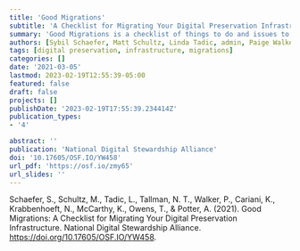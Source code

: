 ```yaml
---
title: 'Good Migrations'
subtitle: 'A Checklist for Migrating Your Digital Preservation Infrastructure'
summary: 'Good Migrations is a checklist of things to do and issues to think through before and after moving digital materials and metadata forward to new digital preservation systems/infrastructures.'
authors: [Sybil Schaefer, Matt Schultz, Linda Tadic, admin, Paige Walker, Karen Cariani, Nick Krabbenhoeft, Kevin McCarthy, Trevor Owens, Abbey Potter]
tags: [digital preservation, infrastructure, migrations]
categories: []
date: '2021-03-05'
lastmod: 2023-02-19T12:55:39-05:00
featured: false
draft: false
projects: []
publishDate: '2023-02-19T17:55:39.234414Z'
publication_types:
- '4'

abstract: ''
publication: 'National Digital Stewardship Alliance'
doi: '10.17605/OSF.IO/YW458'
url_pdf: 'https://osf.io/zmy65'
url_slides: ''
---
```

Schaefer, S., Schultz, M., Tadic, L., Tallman, N. T., Walker, P., Cariani, K., Krabbenhoeft, N., McCarthy, K., Owens, T., & Potter, A. (2021). Good Migrations: A Checklist for Migrating Your Digital Preservation Infrastructure. National Digital Stewardship Alliance. https://doi.org/10.17605/OSF.IO/YW458.